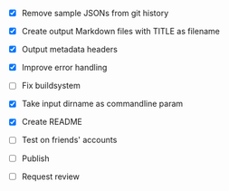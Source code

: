 - [x] Remove sample JSONs from git history
- [x] Create output Markdown files with TITLE as filename
- [x] Output metadata headers
- [x] Improve error handling
- [ ] Fix buildsystem
- [x] Take input dirname as commandline param
- [x] Create README
- [ ] Test on friends' accounts
- [ ] Publish
- [ ] Request review

